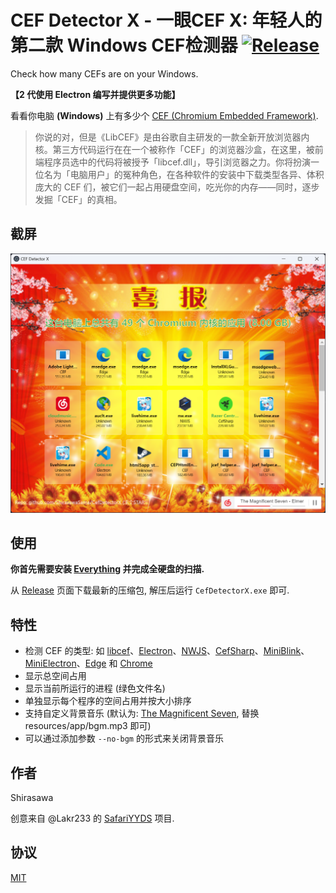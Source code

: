 # CEF Detector X - 一眼CEF X: 年轻人的第二款 Windows CEF检测器 [![Release](https://github.com/ShirasawaSama/CefDetectorX/actions/workflows/release.yml/badge.svg)](https://github.com/ShirasawaSama/CefDetectorX/actions/workflows/release.yml)

Check how many CEFs are on your Windows.

**【2 代使用 Electron 编写并提供更多功能】**

看看你电脑 **(Windows)** 上有多少个 [CEF (Chromium Embedded Framework)](https://bitbucket.org/chromiumembedded/cef/).

> 你说的对，但是《LibCEF》是由谷歌自主研发的一款全新开放浏览器内核。第三方代码运行在在一个被称作「CEF」的浏览器沙盒，在这里，被前端程序员选中的代码将被授予「libcef.dll」，导引浏览器之力‌​​​‌‌‌‌‌‌‌‌​​‌‌​‌‌‌​‌​。你将扮演一位名为「电脑用户」的冤种角色，在各种软件的安装中下载类型各异、体积庞大的 CEF 们，被它们一起占用硬盘空间，吃光你的内存——同时，逐步发掘「CEF」的真相。

## 截屏

![Screenshot](./screenshot.png)

## 使用

**你首先需要安装 [Everything](https://www.voidtools.com/) 并完成全硬盘的扫描.**

从 [Release](https://github.com/ShirasawaSama/CefDetectorX/releases) 页面下载最新的压缩包, 解压后运行 `CefDetectorX.exe` 即可.

## 特性

- 检测 CEF 的类型: 如 [libcef](https://bitbucket.org/chromiumembedded/cef/src/master/)、[Electron](https://www.electronjs.org/)、[NWJS](https://nwjs.io/)、[CefSharp](http://cefsharp.github.io/)、[MiniBlink](https://github.com/weolar/miniblink49)、[MiniElectron](https://github.com/weolar/miniblink49)、[Edge](https://www.microsoft.com/en-us/edge) 和 [Chrome](https://www.google.com/chrome/)
- 显示总空间占用
- 显示当前所运行的进程 (绿色文件名)
- 单独显示每个程序的空间占用并按大小排序
- 支持自定义背景音乐 (默认为: [The Magnificent Seven](https://soundcloud.com/7kruzes/the-magnificent-seven), 替换 resources/app/bgm.mp3 即可)
- 可以通过添加参数 `--no-bgm` 的形式来关闭背景音乐

## 作者

Shirasawa

创意来自 @Lakr233 的 [SafariYYDS](https://github.com/Lakr233/SafariYYDS) 项目.

## 协议

[MIT](./LICENSE)
